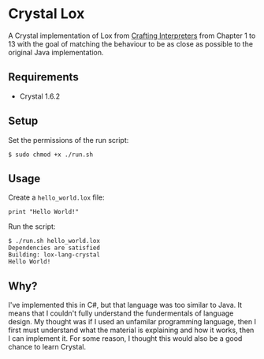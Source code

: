# Crystal Lox
A Crystal implementation of Lox from [Crafting Interpreters](https://craftinginterpreters.com/) from Chapter 1 to 13 with the goal of matching the behaviour to be as close as possible to the original Java implementation.

## Requirements
- Crystal 1.6.2

## Setup
Set the permissions of the run script:
```
$ sudo chmod +x ./run.sh
```

## Usage
Create a `hello_world.lox` file:
``` hello_world.lox
print "Hello World!"
```

Run the script:
```
$ ./run.sh hello_world.lox
Dependencies are satisfied
Building: lox-lang-crystal
Hello World!
```

## Why?
I've implemented this in C#, but that language was too similar to Java.
It means that I couldn't fully understand the fundermentals of language design.
My thought was if I used an unfamilar programming language, then I first must understand what the material is explaining and how it works, then I can implement it.
For some reason, I thought this would also be a good chance to learn Crystal.
